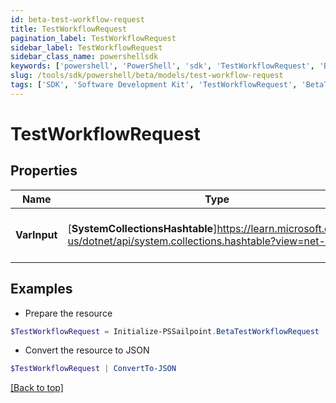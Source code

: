 ```yaml
---
id: beta-test-workflow-request
title: TestWorkflowRequest
pagination_label: TestWorkflowRequest
sidebar_label: TestWorkflowRequest
sidebar_class_name: powershellsdk
keywords: ['powershell', 'PowerShell', 'sdk', 'TestWorkflowRequest', 'BetaTestWorkflowRequest'] 
slug: /tools/sdk/powershell/beta/models/test-workflow-request
tags: ['SDK', 'Software Development Kit', 'TestWorkflowRequest', 'BetaTestWorkflowRequest']
---
```



# TestWorkflowRequest

## Properties

Name | Type | Description | Notes
------------ | ------------- | ------------- | -------------
**VarInput** |  [**SystemCollectionsHashtable**]https://learn.microsoft.com/en-us/dotnet/api/system.collections.hashtable?view=net-9.0 | The test input for the workflow. | [required]

## Examples

- Prepare the resource
```powershell
$TestWorkflowRequest = Initialize-PSSailpoint.BetaTestWorkflowRequest  -VarInput null
```

- Convert the resource to JSON
```powershell
$TestWorkflowRequest | ConvertTo-JSON
```


[[Back to top]](#) 

